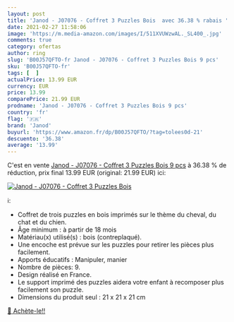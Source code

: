 ```yaml
---
layout: post
title: 'Janod - J07076 - Coffret 3 Puzzles Bois  avec 36.38 % rabais '
date: 2021-02-27 11:58:06
image: 'https://m.media-amazon.com/images/I/511XVUWzwAL._SL400_.jpg'
comments: true
category: ofertas
author: ring
slug: 'B00J57QFTO-fr Janod - J07076 - Coffret 3 Puzzles Bois 9 pcs'
sku: 'B00J57QFTO-fr'
tags: [  ]
actualPrice: 13.99 EUR
currency: EUR
price: 13.99
comparePrice: 21.99 EUR
prodname: 'Janod - J07076 - Coffret 3 Puzzles Bois 9 pcs'
country: 'fr'
flag: '🇫🇷'
brand: 'Janod'
buyurl: 'https://www.amazon.fr/dp/B00J57QFTO/?tag=tolees0d-21'
descuento: '36.38'
average: '13.99'
---
```


C'est en vente [Janod - J07076 - Coffret 3 Puzzles Bois 9 pcs](https://www.amazon.fr/dp/B00J57QFTO/?tag=tolees0d-21)  à  36.38 % de réduction, prix final  13.99 EUR (original: 21.99 EUR) ici:

[![Janod - J07076 - Coffret 3 Puzzles Bois ](https://m.media-amazon.com/images/I/511XVUWzwAL._SL400_.jpg)](https://www.amazon.fr/dp/B00J57QFTO/?tag=tolees0d-21)

ℹ️:

- Coffret de trois puzzles en bois imprimés sur le thème du cheval, du chat et du chien.
- Âge minimum : à partir de 18 mois
- Matériau(x) utilisé(s) : bois (contreplaqué).
- Une encoche est prévue sur les puzzles pour retirer les pièces plus facilement.
- Apports éducatifs : Manipuler, manier
- Nombre de pièces: 9.
- Design réalisé en France.
- Le support imprimé des puzzles aidera votre enfant à recomposer plus facilement son puzzle.
- Dimensions du produit seul : 21 x 21 x 21 cm

[🛒 Achète-le!!](https://www.amazon.fr/dp/B00J57QFTO/?tag=tolees0d-21)

